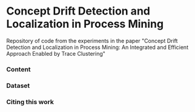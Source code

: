 # Concept Drift Detection and Localization in Process Mining

Repository of code from the experiments in the paper "Concept Drift Detection and Localization in Process Mining: An Integrated and Efficient Approach Enabled by Trace Clustering"

### Content

### Dataset

### Citing this work